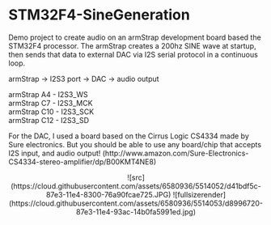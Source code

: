 STM32F4-SineGeneration
======================

Demo project to create audio on an armStrap development board based the STM32F4 processor.
The armStrap creates a 200hz SINE wave at startup, then sends that data to external DAC via I2S serial
protocol in a continuous loop. 
<p>
armStrap -> I2S3 port -> DAC -> audio output
<p>
armStrap A4 - I2S3_WS <br>
armStrap C7 - I2S3_MCK <br>
armStrap C10 - I2S3_SCK <br>
armStrap C12 - I2S3_SD <br>
<p>
For the DAC, I used a board based on the Cirrus Logic CS4334 made by Sure electronics. But you should be able
to use any board/chip that accepts I2S input, and audio output!
(http://www.amazon.com/Sure-Electronics-CS4334-stereo-amplifier/dp/B00KMT4NE8)
<center>
![src](https://cloud.githubusercontent.com/assets/6580936/5514052/d41bdf5c-87e3-11e4-8300-76a90fcae725.JPG)
![fullsizerender]
<src>(https://cloud.githubusercontent.com/assets/6580936/5514053/d8996720-87e3-11e4-93ac-14b0fa5991ed.jpg)
</center>

